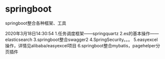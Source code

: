 # springboot
springboot整合各种框架、工具

2020年3月18日14:30:54
1.任务调度框架——springquartz
2.es的基本操作——elasticsearch
3.springboot整合swagger2
4.SpringSecurity。。。
5.easyexcel操作，详情见alibaba/easyexcel项目
6.springboot整合mybatis，pagehelper分页插件
